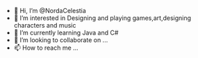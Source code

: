- 👋 Hi, I’m @NordaCelestia
- 👀 I’m interested in Designing and playing games,art,designing characters and music
- 🌱 I’m currently learning Java and C#
- 💞️ I’m looking to collaborate on ...
- 📫 How to reach me ...

<!---
NordaCelestia/NordaCelestia is a ✨ special ✨ repository because its `README.md` (this file) appears on your GitHub profile.
You can click the Preview link to take a look at your changes.
--->
